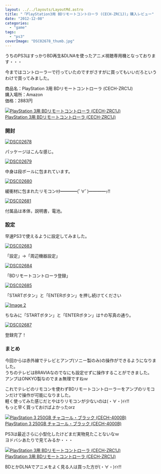 ```yaml
---
layout: ../../layouts/LayoutMd.astro
title: "「PlayStation3用 BDリモートコントローラ (CECH-ZRC1J)」購入レビュー"
date: "2012-12-08"
categories: 
  - "game"
tags: 
  - "ps3"
coverImage: "DSC02678_thumb.jpg"
---
```


うちのPS3はすっかりBD再生&DLNAを使ったアニメ視聴専用機となっております・・・

今まではコントローラーで行っていたのですがさすがに買ってもいいだろというわけで買ってみました。

商品名：PlayStation 3用 BDリモートコントローラ (CECH-ZRC1J)  
購入場所：Amazon  
価格：2883円

[![PlayStation 3用 BDリモートコントローラ (CECH-ZRC1J)](images/41I%2Bsd1KZLL._SL160_.jpg)  
PlayStation 3用 BDリモートコントローラ (CECH-ZRC1J)  
](https://www.amazon.co.jp/exec/obidos/ASIN/B004LQ0B4E/mizuka123-22/ref=nosim)

### 開封

[![DSC02678](images/DSC02678_thumb.jpg "DSC02678")](//mizuka123.net/wp-content/uploads/2012/12/DSC02678.jpg)

パッケージはこんな感じ。

[![DSC02679](images/DSC02679_thumb.jpg "DSC02679")](//mizuka123.net/wp-content/uploads/2012/12/DSC02679.jpg)

中身は段ボールに包まれています。

[![DSC02680](images/DSC02680_thumb.jpg "DSC02680")](//mizuka123.net/wp-content/uploads/2012/12/DSC02680.jpg)

緩衝材に包まれたリモコンｷﾀ━━━━(ﾟ∀ﾟ)━━━━ｯ!!

[![DSC02681](images/DSC02681_thumb.jpg "DSC02681")](//mizuka123.net/wp-content/uploads/2012/12/DSC02681.jpg)

付属品は本体，説明書，電池。

### 設定

早速PS3で使えるように設定してみました。

[![DSC02683](images/DSC02683_thumb.jpg "DSC02683")](//mizuka123.net/wp-content/uploads/2012/12/DSC02683.jpg)

「設定」→「周辺機器設定」

[![DSC02684](images/DSC02684_thumb.jpg "DSC02684")](//mizuka123.net/wp-content/uploads/2012/12/DSC02684.jpg)

「BDリモートコントローラ登録」

[![DSC02685](images/DSC02685_thumb.jpg "DSC02685")](//mizuka123.net/wp-content/uploads/2012/12/DSC02685.jpg)

「STARTボタン」と「ENTERボタン」を押し続けてください

[![Image 2](images/Image-2_thumb.png "Image 2")](//mizuka123.net/wp-content/uploads/2012/12/Image-2.png)

ちなみに「STARTボタン」と「ENTERボタン」は↑の写真の通り。

[![DSC02687](images/DSC02687_thumb.jpg "DSC02687")](//mizuka123.net/wp-content/uploads/2012/12/DSC02687.jpg)

登録完了！

### まとめ

今回からは赤外線でテレビとアンプ(ソニー製のみ)の操作ができるようになりました。  
うちのテレビはBRAVIAなのでなにも設定せずに操作することができました。  
アンプはONKYO製なのでまぁ無理ですねｗ

これでテレビのリモコンを使わずBDリモートコントローラーをアンプのリモコンだけで操作が可能になりました。  
軽く使ってみた感じだとやはりリモコンが少ないのは(・∀・)ｲｲ!!  
もっと早く買っておけばよかったorz

[![PlayStation 3 250GB チャコール・ブラック (CECH-4000B)](images/411yGTi2-NL._SL160_.jpg)  
PlayStation 3 250GB チャコール・ブラック (CECH-4000B)  
](https://www.amazon.co.jp/exec/obidos/ASIN/B009DD2V2A/mizuka123-22/ref=nosim)

PS3は最近さらに小型化したけどまだ実物見たことないなｗ  
ヨドバシあたりで見てみるか・・・

[![PlayStation 3用 BDリモートコントローラ (CECH-ZRC1J)](images/41I%2Bsd1KZLL._SL160_.jpg)  
PlayStation 3用 BDリモートコントローラ (CECH-ZRC1J)  
](https://www.amazon.co.jp/exec/obidos/ASIN/B004LQ0B4E/mizuka123-22/ref=nosim)

BDとかDLNAでアニメをよく見る人は買った方が(・∀・)ｲｲ!!

